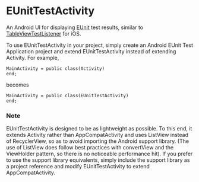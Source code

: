 # EUnitTestActivity
An Android UI for displaying [EUnit](https://github.com/remobjects/EUnit) test results, similar to [TableViewTestListener](https://github.com/remobjects/EUnit/blob/master/Sources/iOS/TableViewTestListener.pas) for iOS.

To use EUnitTestActivity in your project, simply create an Android EUnit Test Application project and extend EUnitTestActivity instead of extending Activity. For example,
```
MainActivity = public class(Activity)
end;
```
becomes
```
MainActivity = public class(EUnitTestActivity)
end;
```

### Note
EUnitTestActivity is designed to be as lightweight as possible. To this end, it extends Activity rather than AppCompatActivity and uses ListView instead of RecyclerView, so as to avoid importing the Android support library. (The use of ListView does follow best practices with convertView and the ViewHolder pattern, so there is no noticeable performance hit). If you prefer to use the support library equivalents, simply include the support library as a project reference and modify EUnitTestActivity to extend AppCompatActivity.
